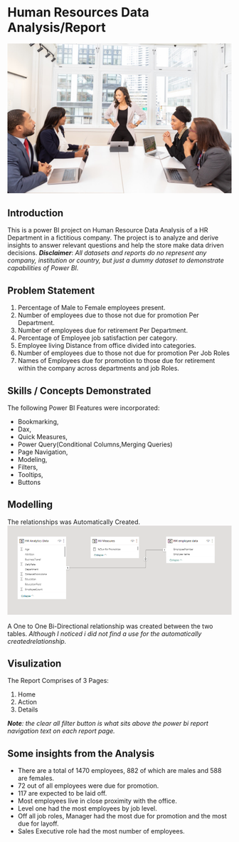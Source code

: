 # Human Resources Data Analysis/Report
![](Intro_Human_Resource_Management.jpeg)

## Introduction
This is a power BI project on Human Resource Data Analysis of a HR Department in a fictitious company. The project is to analyze and derive insights to answer relevant questions and help the store make data driven decisions. 
**_Disclaimer_**: _All datasets and reports do no represent any company, institution or country, but just a dummy dataset to demonstrate capabilities of Power BI._

## Problem Statement
1.	Percentage of Male to Female employees present.
2.	Number of employees due to those not due for promotion Per Department.
3.	Number of employees due for retirement Per Department.
4.	Percentage of Employee job satisfaction per category.
5.	Employee living Distance from office  divided into categories.
6.	Number of employees due to those not due for promotion Per Job Roles
7.	Names of Employees due for promotion to those due for retirement within the company across departments and job Roles.

## Skills / Concepts Demonstrated
The following Power BI Features were incorporated:
- Bookmarking, 
- Dax, 
- Quick Measures, 
- Power Query(Conditional Columns,Merging Queries)
- Page Navigation, 
- Modeling, 
- Filters, 
- Tooltips, 
- Buttons

## Modelling
The relationships was Automatically  Created.
![](AutoGenDataModel.PNG)

A One to One Bi-Directional relationship was created between the two tables.
_Although I noticed i did not find a use for the automatically createdrelationship._

## Visulization
The Report Comprises of 3 Pages:
1. Home
2. Action
3. Details

_**Note**: the clear all filter button is what sits above the power bi report navigation text on each report page._

## Some insights from the Analysis
- There are a total of 1470 employees, 882 of which are males and 588 are females.
- 72 out of all employees were due for promotion.
- 117 are expected to be laid off.
- Most employees live in close proximity with the office.
- Level one had the most employees by job level.
- Off all job roles, Manager had the most due for promotion and the most due for layoff.
- Sales Executive role had the most number of employees.

